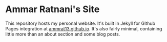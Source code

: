 # Ammar Ratnani's Site
This repository hosts my personal website. It's built in Jekyll for Github Pages
integration at [ammrat13.github.io](https://ammrat13.github.io). It's also
fairly minimal, containing little more than an about section and some blog
posts.
